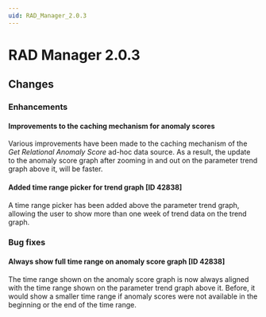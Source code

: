 ```yaml
---
uid: RAD_Manager_2.0.3
---
```


# RAD Manager 2.0.3

## Changes

### Enhancements

#### Improvements to the caching mechanism for anomaly scores

Various improvements have been made to the caching mechanism of the *Get Relational Anomaly Score* ad-hoc data source. As a result, the update to the anomaly score graph after zooming in and out on the parameter trend graph above it, will be faster.

#### Added time range picker for trend graph [ID 42838]

A time range picker has been added above the parameter trend graph, allowing the user to show more than one week of trend data on the trend graph.

### Bug fixes

#### Always show full time range on anomaly score graph [ID 42838]

The time range shown on the anomaly score graph is now always aligned with the time range shown on the parameter trend graph above it. Before, it would show a smaller time range if anomaly scores were not available in the beginning or the end of the time range.
